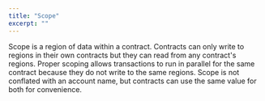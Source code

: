 ```yaml
---
title: "Scope"
excerpt: ""
---
```

Scope is a region of data within a contract. Contracts can only write to regions in their own contracts but they can read from any contract's regions. Proper scoping allows transactions to run in parallel for the same contract because they do not write to the same regions. Scope is not conflated with an account name, but contracts can use the same value for both for convenience.